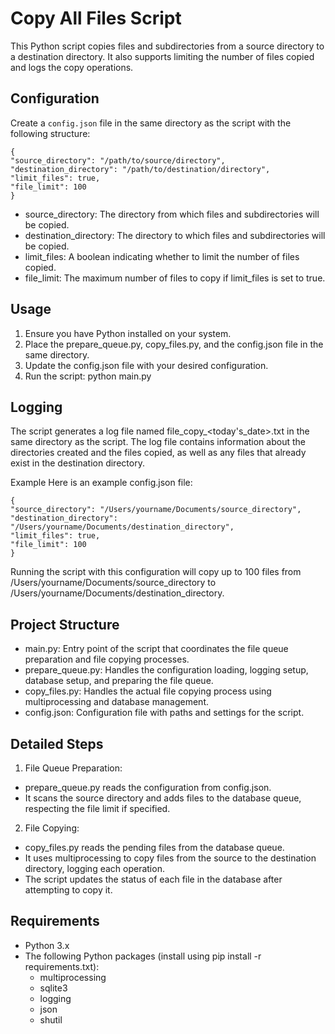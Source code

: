 # Copy All Files Script

This Python script copies files and subdirectories from a source directory to a destination directory. It also supports limiting the number of files copied and logs the copy operations.

## Configuration

Create a `config.json` file in the same directory as the script with the following structure:

    {
    "source_directory": "/path/to/source/directory",
    "destination_directory": "/path/to/destination/directory",
    "limit_files": true,
    "file_limit": 100
    }
- source_directory: The directory from which files and subdirectories will be copied.
- destination_directory: The directory to which files and subdirectories will be copied.
- limit_files: A boolean indicating whether to limit the number of files copied.
- file_limit: The maximum number of files to copy if limit_files is set to true.

## Usage
1. Ensure you have Python installed on your system.
2. Place the prepare_queue.py, copy_files.py, and the config.json file in the same directory.
3. Update the config.json file with your desired configuration.
4. Run the script: python main.py

## Logging
The script generates a log file named file_copy_<today's_date>.txt in the same directory as the script. The log file contains information about the directories created and the files copied, as well as any files that already exist in the destination directory.

Example
Here is an example config.json file:

    {
    "source_directory": "/Users/yourname/Documents/source_directory",
    "destination_directory": "/Users/yourname/Documents/destination_directory",
    "limit_files": true,
    "file_limit": 100
    }
    
Running the script with this configuration will copy up to 100 files from /Users/yourname/Documents/source_directory to /Users/yourname/Documents/destination_directory.

## Project Structure
- main.py: Entry point of the script that coordinates the file queue preparation and file copying processes.
- prepare_queue.py: Handles the configuration loading, logging setup, database setup, and preparing the file queue.
- copy_files.py: Handles the actual file copying process using multiprocessing and database management.
- config.json: Configuration file with paths and settings for the script.
## Detailed Steps
1. File Queue Preparation:

- prepare_queue.py reads the configuration from config.json.
- It scans the source directory and adds files to the database queue, respecting the file limit if specified.
2. File Copying:
- copy_files.py reads the pending files from the database queue.
- It uses multiprocessing to copy files from the source to the destination directory, logging each operation.
- The script updates the status of each file in the database after attempting to copy it.
## Requirements
- Python 3.x
- The following Python packages (install using pip install -r requirements.txt):
    - multiprocessing
    - sqlite3
    - logging
    - json
    - shutil